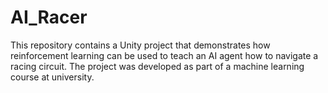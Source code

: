 # AI_Racer
This repository contains a Unity project that demonstrates how reinforcement learning can be used to teach an AI agent how to navigate a racing circuit. The project was developed as part of a machine learning course at university. 
